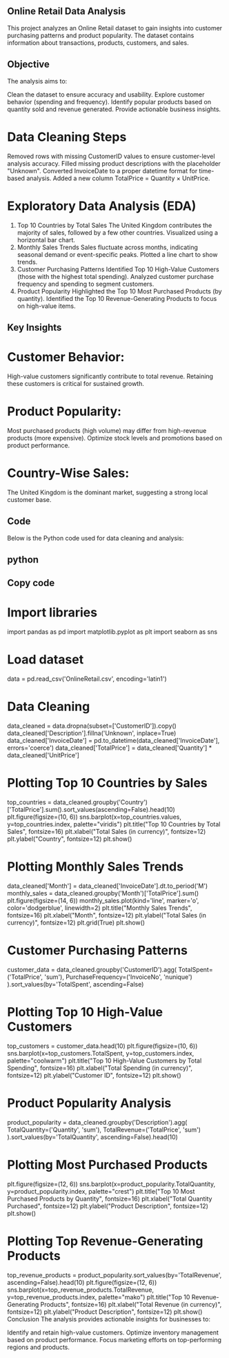 ## Online Retail Data Analysis
This project analyzes an Online Retail dataset to gain insights into customer purchasing patterns and product popularity. The dataset contains information about transactions, products, customers, and sales.

## Objective
The analysis aims to:

Clean the dataset to ensure accuracy and usability.
Explore customer behavior (spending and frequency).
Identify popular products based on quantity sold and revenue generated.
Provide actionable business insights.
# Data Cleaning Steps
Removed rows with missing CustomerID values to ensure customer-level analysis accuracy.
Filled missing product descriptions with the placeholder "Unknown".
Converted InvoiceDate to a proper datetime format for time-based analysis.
Added a new column TotalPrice = Quantity × UnitPrice.
# Exploratory Data Analysis (EDA)
1. Top 10 Countries by Total Sales
The United Kingdom contributes the majority of sales, followed by a few other countries.
Visualized using a horizontal bar chart.
2. Monthly Sales Trends
Sales fluctuate across months, indicating seasonal demand or event-specific peaks.
Plotted a line chart to show trends.
3. Customer Purchasing Patterns
Identified Top 10 High-Value Customers (those with the highest total spending).
Analyzed customer purchase frequency and spending to segment customers.
4. Product Popularity
Highlighted the Top 10 Most Purchased Products (by quantity).
Identified the Top 10 Revenue-Generating Products to focus on high-value items.
## Key Insights
# Customer Behavior:
High-value customers significantly contribute to total revenue.
Retaining these customers is critical for sustained growth.
# Product Popularity:
Most purchased products (high volume) may differ from high-revenue products (more expensive).
Optimize stock levels and promotions based on product performance.
# Country-Wise Sales:
The United Kingdom is the dominant market, suggesting a strong local customer base.
## Code
Below is the Python code used for data cleaning and analysis:

## python
## Copy code
# Import libraries
import pandas as pd
import matplotlib.pyplot as plt
import seaborn as sns

# Load dataset
data = pd.read_csv('OnlineRetail.csv', encoding='latin1')

# Data Cleaning
data_cleaned = data.dropna(subset=['CustomerID']).copy()
data_cleaned['Description'].fillna('Unknown', inplace=True)
data_cleaned['InvoiceDate'] = pd.to_datetime(data_cleaned['InvoiceDate'], errors='coerce')
data_cleaned['TotalPrice'] = data_cleaned['Quantity'] * data_cleaned['UnitPrice']

# Plotting Top 10 Countries by Sales
top_countries = data_cleaned.groupby('Country')['TotalPrice'].sum().sort_values(ascending=False).head(10)
plt.figure(figsize=(10, 6))
sns.barplot(x=top_countries.values, y=top_countries.index, palette="viridis")
plt.title("Top 10 Countries by Total Sales", fontsize=16)
plt.xlabel("Total Sales (in currency)", fontsize=12)
plt.ylabel("Country", fontsize=12)
plt.show()

# Plotting Monthly Sales Trends
data_cleaned['Month'] = data_cleaned['InvoiceDate'].dt.to_period('M')
monthly_sales = data_cleaned.groupby('Month')['TotalPrice'].sum()
plt.figure(figsize=(14, 6))
monthly_sales.plot(kind='line', marker='o', color='dodgerblue', linewidth=2)
plt.title("Monthly Sales Trends", fontsize=16)
plt.xlabel("Month", fontsize=12)
plt.ylabel("Total Sales (in currency)", fontsize=12)
plt.grid(True)
plt.show()

# Customer Purchasing Patterns
customer_data = data_cleaned.groupby('CustomerID').agg(
    TotalSpent=('TotalPrice', 'sum'),
    PurchaseFrequency=('InvoiceNo', 'nunique')
).sort_values(by='TotalSpent', ascending=False)

# Plotting Top 10 High-Value Customers
top_customers = customer_data.head(10)
plt.figure(figsize=(10, 6))
sns.barplot(x=top_customers.TotalSpent, y=top_customers.index, palette="coolwarm")
plt.title("Top 10 High-Value Customers by Total Spending", fontsize=16)
plt.xlabel("Total Spending (in currency)", fontsize=12)
plt.ylabel("Customer ID", fontsize=12)
plt.show()

# Product Popularity Analysis
product_popularity = data_cleaned.groupby('Description').agg(
    TotalQuantity=('Quantity', 'sum'),
    TotalRevenue=('TotalPrice', 'sum')
).sort_values(by='TotalQuantity', ascending=False).head(10)

# Plotting Most Purchased Products
plt.figure(figsize=(12, 6))
sns.barplot(x=product_popularity.TotalQuantity, y=product_popularity.index, palette="crest")
plt.title("Top 10 Most Purchased Products by Quantity", fontsize=16)
plt.xlabel("Total Quantity Purchased", fontsize=12)
plt.ylabel("Product Description", fontsize=12)
plt.show()

# Plotting Top Revenue-Generating Products
top_revenue_products = product_popularity.sort_values(by='TotalRevenue', ascending=False).head(10)
plt.figure(figsize=(12, 6))
sns.barplot(x=top_revenue_products.TotalRevenue, y=top_revenue_products.index, palette="mako")
plt.title("Top 10 Revenue-Generating Products", fontsize=16)
plt.xlabel("Total Revenue (in currency)", fontsize=12)
plt.ylabel("Product Description", fontsize=12)
plt.show()
Conclusion
The analysis provides actionable insights for businesses to:

Identify and retain high-value customers.
Optimize inventory management based on product performance.
Focus marketing efforts on top-performing regions and products.


